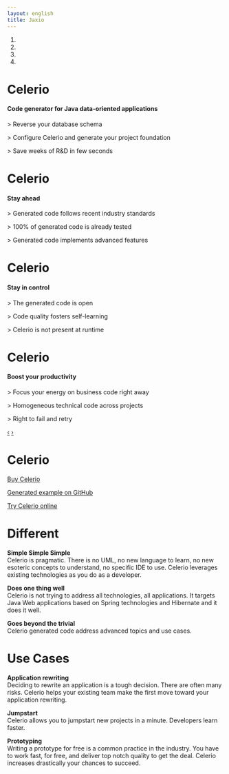 ```yaml
---
layout: english
title: Jaxio
---
```


<div id="myCarousel" class="carousel slide hero-unit">
  <ol class="carousel-indicators">
    <li data-target="#myCarousel" data-slide-to="0" class="active"></li>
    <li data-target="#myCarousel" data-slide-to="1"></li>
    <li data-target="#myCarousel" data-slide-to="2"></li>
    <li data-target="#myCarousel" data-slide-to="3"></li>
  </ol>
  <!-- Carousel items -->
  <div class="carousel-inner">
    <div class="active item">
	    <h1>Celerio</h1>
		<h4>Code generator for Java data-oriented applications</h4>
		<div class="carousel-caption">
			<p>&gt; Reverse your database schema</p>
			<p>&gt; Configure Celerio and generate your project foundation</p>
			<p>&gt; Save weeks of R&amp;D in few seconds</p>
		</div>
    </div>
    <div class="item">
	    <h1>Celerio</h1>
		<h4>Stay ahead</h4>		
		<div class="carousel-caption">
			<p>&gt; Generated code follows recent industry standards</p>
			<p>&gt; 100% of generated code is already tested</p>
			<p>&gt; Generated code implements advanced features</p>
		</div>	
    </div>
    <div class="item">
	    <h1>Celerio</h1>
		<h4>Stay in control</h4>
	     <div class="carousel-caption">
			<p>&gt; The generated code is open</p>
			<p>&gt; Code quality fosters self-learning</p>
			<p>&gt; Celerio is not present at runtime</p>
		</div>
    </div>
    <div class="item">
	    <h1>Celerio</h1>
		<h4>Boost your productivity</h4> 
		<div class="carousel-caption">
			<p>&gt; Focus your energy on business code right away</p>
			<p>&gt; Homogeneous technical code across projects</p>
			<p>&gt; Right to fail and retry</p>    
		</div>
    </div>
  </div>
  <!-- Carousel nav -->
  <a class="carousel-control left" href="#myCarousel" data-slide="prev">&lsaquo;</a>
  <a class="carousel-control right" href="#myCarousel" data-slide="next">&rsaquo;</a>
</div>

<script type="text/javascript">
$('.carousel').carousel({
  interval: 10000
});
</script>

<!-- Example row of columns -->
<div class="row">

<div class="span4">
	<h1>Celerio</h1>
	<p><a href="/en/pricing.html" class="btn btn-primary">Buy Celerio</a></p>
	<p><a href="https://github.com/jaxio/generated-projects" class="btn btn-primary">Generated example on GitHub</a></p>
	<p><a href="/en/celerio-service.html" class="btn btn-primary">Try Celerio online</a></p>		
</div>
<div class="span4">
	<h1>Different</h1>
	<p>
		<strong>Simple Simple Simple</strong>
		<br/>
		Celerio is pragmatic. There is no UML, no new language to learn, no new esoteric concepts to understand, no specific IDE to use.
		Celerio leverages existing technologies as you do as a developer.
	</p>
	<p>
		<strong>Does one thing well</strong>
		<br/>
		Celerio is not trying to address all technologies, all applications.
		It targets Java Web applications based on Spring technologies and Hibernate and it does it well.
	</p>
	<p>
		<strong>Goes beyond the trivial</strong>
		<br/>
		Celerio generated code address advanced topics and use cases.
	</p>
</div>
<div class="span4">
<h1>Use Cases</h1>
	<p>
		<strong>Application rewriting</strong>
		<br/>
		Deciding to rewrite an application is a tough decision. 
		There are often many risks. Celerio helps your existing team make the first move toward your application rewriting.
	</p>
	<p>
		<strong>Jumpstart</strong>
		<br/>
		Celerio allows you to jumpstart new projects in a minute. Developers learn faster.
	</p>
	<p>
		<strong>Prototyping</strong>
		<br/>
		Writing a prototype for free is a common practice in the industry.
		You have to work fast, for free, and deliver top notch quality to get the deal.
		Celerio increases drastically your chances to succeed.
	</p>
</div>
</div>
